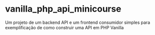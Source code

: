 # vanilla_php_api_minicourse
Um projeto de um backend API e um frontend consumidor simples para exemplificação de como construir uma API em PHP Vanilla
